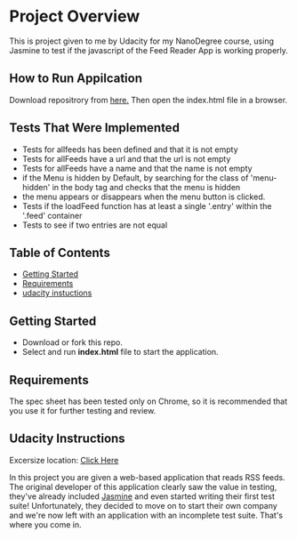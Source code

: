 # Project Overview

This is project given to me by Udacity for my NanoDegree course, using Jasmine to test if the javascript of the Feed Reader App is working properly.

## How to Run Appilcation

Download repositrory from <a href="https://github.com/Ul1ra/FeedReader">here.</a>
Then open the index.html file in a browser.

## Tests That Were Implemented

- Tests for allfeeds has been defined and that it is not empty
- Tests for allFeeds have a url and that the url is not empty
- Tests for allFeeds have a name and that the name is not empty
- if the Menu is hidden by Default, by searching for the class of 'menu-hidden' in the body tag and checks that the menu is hidden
- the menu appears or disappears when the menu button is clicked.
- Tests if the loadFeed function has at least a single '.entry' within the '.feed' container
- Tests to see if two entries are not equal

## Table of Contents

- [Getting Started](#getting-started)
- [Requirements](#requirements)
- [udacity instuctions](#Udacity-Instructions)

## Getting Started

- Download or fork this repo.
- Select and run **index.html** file to start the application.

## Requirements

The spec sheet has been tested only on Chrome, so it is recommended that you use it for further testing and review.

## Udacity Instructions

Excersize location: <a href="https://github.com/udacity/frontend-nanodegree-feedreader">Click Here</a>

In this project you are given a web-based application that reads RSS feeds. The original developer of this application clearly saw the value in testing, they've already included <a href="https://jasmine.github.io/">Jasmine</a> and even started writing their first test suite! Unfortunately, they decided to move on to start their own company and we're now left with an application with an incomplete test suite. That's where you come in.
